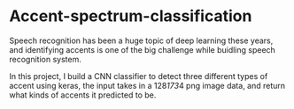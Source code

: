 # Accent-spectrum-classification

Speech recognition has been a huge topic of deep learning these years, and identifying accents is one of the big challenge while buidling speech recognition system. 

In this project, I build a CNN classifier to detect three different types of accent using keras, the input takes in a 128*173*4 png image data, and return what kinds of accents it predicted to be.
